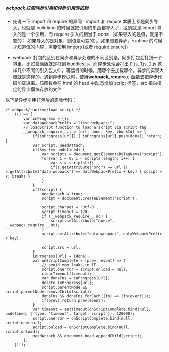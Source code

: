 ##### webpack 打包同步引用和异步引用的区别

-   先说一下 import 和 require 的异同：import 和 require 本质上都是同步导入，也就是 buildtime 的时候就把引用的东西都导入了，区别就是 import 导入的是一个引用，而 require 引入的相当于 const（如果导入的是值，就是不变的； 如果导入的是对象，则值是可变的）。如果想要异步，runtime 的时候才知道值的内容，需要使用 import()或者 require.ensure()

-   webpack 打包的区别在同步和异步处理的不同区别是，同步打包会打到一个包里，比如最简版就是打到 bundles.js。而异步处理会打出 0.js, 1.js, 2.js 这样几个不同的引入包文件，等运行的时候，用哪个去加载哪个。异步的实现大概就是这样的，遇到异步模块时，使用**webpack_require**.e 函数去把异步代码加载进来。该函数会在 html 的 head 中动态增加 script 标签，src 指向指定的异步模块存放的文件

以下是异步引用打包后的实际代码：

```
/* webpack/runtime/load script */
 	(() => {
 		var inProgress = {};
 		var dataWebpackPrefix = "test-webpack:";
 		// loadScript function to load a script via script tag
 		__webpack_require__.l = (url, done, key, chunkId) => {
 			if(inProgress[url]) { inProgress[url].push(done); return; }
 			var script, needAttach;
 			if(key !== undefined) {
 				var scripts = document.getElementsByTagName("script");
 				for(var i = 0; i < scripts.length; i++) {
 					var s = scripts[i];
 					if(s.getAttribute("src") == url || s.getAttribute("data-webpack") == dataWebpackPrefix + key) { script = s; break; }
 				}
 			}
 			if(!script) {
 				needAttach = true;
 				script = document.createElement('script');

 				script.charset = 'utf-8';
 				script.timeout = 120;
 				if (__webpack_require__.nc) {
 					script.setAttribute("nonce", __webpack_require__.nc);
 				}
 				script.setAttribute("data-webpack", dataWebpackPrefix + key);

 				script.src = url;
 			}
 			inProgress[url] = [done];
 			var onScriptComplete = (prev, event) => {
 				// avoid mem leaks in IE.
 				script.onerror = script.onload = null;
 				clearTimeout(timeout);
 				var doneFns = inProgress[url];
 				delete inProgress[url];
 				script.parentNode && script.parentNode.removeChild(script);
 				doneFns && doneFns.forEach((fn) => (fn(event)));
 				if(prev) return prev(event);
 			}
 			var timeout = setTimeout(onScriptComplete.bind(null, undefined, { type: 'timeout', target: script }), 120000);
 			script.onerror = onScriptComplete.bind(null, script.onerror);
 			script.onload = onScriptComplete.bind(null, script.onload);
 			needAttach && document.head.appendChild(script);
 		};
 	})();
```
